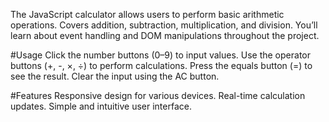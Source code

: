 The JavaScript calculator allows users to perform basic arithmetic operations.
Covers addition, subtraction, multiplication, and division.
You’ll learn about event handling and DOM manipulations throughout the project.

#Usage
Click the number buttons (0–9) to input values.
Use the operator buttons (+, -, ×, ÷) to perform calculations.
Press the equals button (=) to see the result.
Clear the input using the AC button.

#Features
Responsive design for various devices.
Real-time calculation updates.
Simple and intuitive user interface.
